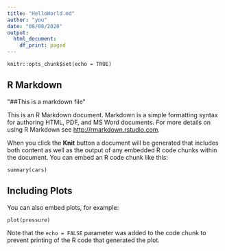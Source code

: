 ```yaml
---
title: "HelloWorld.md"
author: "you"
date: "08/08/2020"
output:
  html_document:
    df_print: paged
---
```


```{r setup, include=FALSE}
knitr::opts_chunk$set(echo = TRUE)
```

## R Markdown
"##This is a markdown file"

This is an R Markdown document. Markdown is a simple formatting syntax for authoring HTML, PDF, and MS Word documents. For more details on using R Markdown see <http://rmarkdown.rstudio.com>.

When you click the **Knit** button a document will be generated that includes both content as well as the output of any embedded R code chunks within the document. You can embed an R code chunk like this:

```{r cars}
summary(cars)
```

## Including Plots

You can also embed plots, for example:

```{r pressure, echo=FALSE}
plot(pressure)
```

Note that the `echo = FALSE` parameter was added to the code chunk to prevent printing of the R code that generated the plot.
